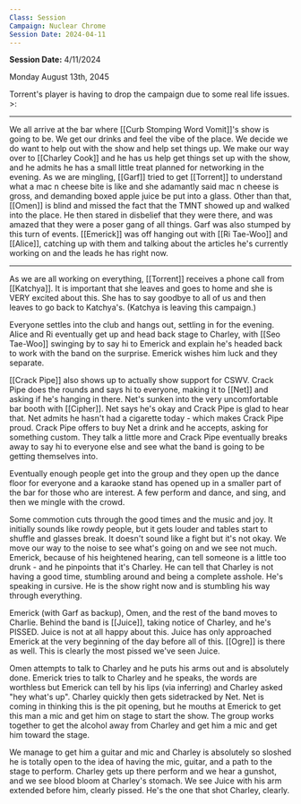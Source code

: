 ```yaml
---
Class: Session
Campaign: Nuclear Chrome
Session Date: 2024-04-11
---
```

**Session Date:** 4/11/2024

Monday August 13th, 2045

Torrent's player is having to drop the campaign due to some real life issues. >:

---

We all arrive at the bar where [[Curb Stomping Word Vomit]]'s show is going to be. We get our drinks and feel the vibe of the place. We decide we do want to help out with the show and help set things up. We make our way over to [[Charley Cook]] and he has us help get things set up with the show, and he admits he has a small little treat planned for networking in the evening. As we are mingling, [[Garf]] tried to get [[Torrent]] to understand what a mac n cheese bite is like and she adamantly said mac n cheese is gross, and demanding boxed apple juice be put into a glass. Other than that, [[Omen]] is blind and missed the fact that the TMNT showed up and walked into the place. He then stared in disbelief that they were there, and was amazed that they were a poser gang of all things. Garf was also stumped by this turn of events. [[Emerick]] was off hanging out with [[Ri Tae-Woo]] and [[Alice]], catching up with them and talking about the articles he's currently working on and the leads he has right now.

---

As we are all working on everything, [[Torrent]] receives a phone call from [[Katchya]]. It is important that she leaves and goes to home and she is VERY excited about this. She has to say goodbye to all of us and then leaves to go back to Katchya's. (Katchya is leaving this campaign.)

Everyone settles into the club and hangs out, settling in for the evening. Alice and Ri eventually get up and head back stage to Charley, with [[Seo Tae-Woo]] swinging by to say hi to Emerick and explain he's headed back to work with the band on the surprise. Emerick wishes him luck and they separate.

[[Crack Pipe]] also shows up to actually show support for CSWV. Crack Pipe does the rounds and says hi to everyone, making it to [[Net]] and asking if he's hanging in there. Net's sunken into the very uncomfortable bar booth with [[Cipher]]. Net says he's okay and Crack Pipe is glad to hear that. Net admits he hasn't had a cigarette today - which makes Crack Pipe proud. Crack Pipe offers to buy Net a drink and he accepts, asking for something custom. They talk a little more and Crack Pipe eventually breaks away to say hi to everyone else and see what the band is going to be getting themselves into.

Eventually enough people get into the group and they open up the dance floor for everyone and a karaoke stand has opened up in a smaller part of the bar for those who are interest. A few perform and dance, and sing, and then we mingle with the crowd.

Some commotion cuts through the good times and the music and joy. It initially sounds like rowdy people, but it gets louder and tables start to shuffle and glasses break. It doesn't sound like a fight but it's not okay. We move our way to the noise to see what's going on and we see not much. Emerick, because of his heightened hearing, can tell someone is a little too drunk - and he pinpoints that it's Charley. He can tell that Charley is not having a good time, stumbling around and being a complete asshole. He's speaking in cursive. He is the show right now and is stumbling his way through everything.

Emerick (with Garf as backup), Omen, and the rest of the band moves to Charlie. Behind the band is [[Juice]], taking notice of Charley, and he's PISSED. Juice is not at all happy about this. Juice has only approached Emerick at the very beginning of the day before all of this. [[Ogre]] is there as well. This is clearly the most pissed we've seen Juice.

Omen attempts to talk to Charley and he puts his arms out and is absolutely done. Emerick tries to talk to Charley and he speaks, the words are worthless but Emerick can tell by his lips (via inferring) and Charley asked "hey what's up". Charley quickly then gets sidetracked by Net. Net is coming in thinking this is the pit opening, but he mouths at Emerick to get this man a mic and get him on stage to start the show. The group works together to get the alcohol away from Charley and get him a mic and get him toward the stage.

We manage to get him a guitar and mic and Charley is absolutely so sloshed he is totally open to the idea of having the mic, guitar, and a path to the stage to perform. Charley gets up there perform and we hear a gunshot, and we see blood bloom at Charley's stomach. We see Juice with his arm extended before him, clearly pissed. He's the one that shot Charley, clearly.